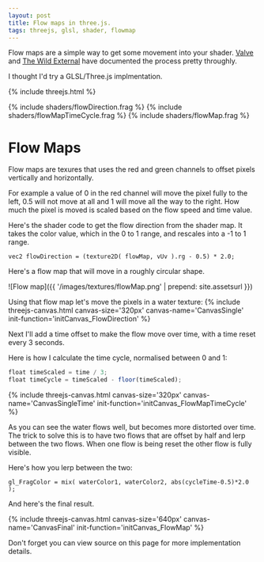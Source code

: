 ```yaml
---
layout: post
title: Flow maps in three.js.
tags: threejs, glsl, shader, flowmap
---
```




Flow maps are a simple way to get some movement into your shader. [Valve](http://www.valvesoftware.com/publications/2010/siggraph2010_vlachos_waterflow.pdf)
and [The Wild External](http://www.thewildeternal.com/2014/09/02/devlog-flowing-water/) have documented the process pretty throughly.

I thought I'd try a GLSL/Three.js implmentation.

<!--more-->


{% include threejs.html %}

{% include shaders/flowDirection.frag %}
{% include shaders/flowMapTimeCycle.frag %}
{% include shaders/flowMap.frag %}


<script>

// Load the textures
var waterTexture = new THREE.TextureLoader().load('{{ site.assetsurl }}/images/textures/water.jpg');
var flowMap = new THREE.TextureLoader().load('{{ site.assetsurl }}/images/textures/flowMap.png');


function initCanvas_FlowDirection( threeContext )
{
    threeContext.uniforms = {
        texture: { type: "t", value: waterTexture },
        flowMap: { type: "t", value: flowMap },
    };

    threeContext.initFullScreenCanvas( 'passthroughVert', 'flowDirectionFrag' );
}

function initCanvas_FlowMapTimeCycle( threeContext )
{
    threeContext.uniforms = {
        texture: { type: "t", value: waterTexture },
        flowMap: { type: "t", value: flowMap },
    };
    
    threeContext.uniforms.flowMap.value.wrapS = threeContext.uniforms.flowMap.value.wrapT = THREE.RepeatWrapping;
    threeContext.uniforms.texture.value.wrapS = threeContext.uniforms.texture.value.wrapT = THREE.RepeatWrapping;
    
    threeContext.initFullScreenCanvas( 'passthroughVert', 'flowMapTimeCycleFrag' );
}

function initCanvas_FlowMap( threeContext )
{
    threeContext.uniforms = {
        texture: { type: "t", value: waterTexture },
        flowMap: { type: "t", value: flowMap },
        flowSpeed: { type: "f", value: 0.5 },
        cycleTime: { type: "f", value: 20 },
    };
    
    threeContext.initFullScreenCanvas( 'passthroughVert', 'flowMapFrag' );
}


</script>


# Flow Maps

Flow maps are texures that uses the red and green channels to offset pixels vertically and horizontally. 

For example a value of 0 in the red channel will move the pixel fully to the left, 0.5 will not move at all and 1 will move all the way to the right. How much the pixel is moved is scaled based on the 
flow speed and time value.

Here's the shader code to get the flow direction from the shader map. It takes the color value, which in the 0 to 1 range, and rescales into a -1 to 1 range.

```vec2 flowDirection = (texture2D( flowMap, vUv ).rg - 0.5) * 2.0;```

Here's a flow map that will move in a roughly circular shape. 

![Flow map]({{ '/images/textures/flowMap.png' | prepend: site.assetsurl }})

Using that flow map let's move the pixels in a water texture:
{% include threejs-canvas.html canvas-size='320px' canvas-name='CanvasSingle' init-function='initCanvas_FlowDirection' %}
 

Next I'll add a time offset to make the flow move over time, with a time reset every 3 seconds.

Here is how I calculate the time cycle, normalised between 0 and 1:

~~~javascript
float timeScaled = time / 3;
float timeCycle = timeScaled - floor(timeScaled);
~~~

{% include threejs-canvas.html canvas-size='320px' canvas-name='CanvasSingleTime' init-function='initCanvas_FlowMapTimeCycle' %}

As you can see the water flows well, but becomes more distorted over time. The trick to solve this is to have two flows that are offset by half and lerp between the two flows. When one flow is being reset the other flow is fully visible.

Here's how you lerp between the two:

```gl_FragColor = mix( waterColor1, waterColor2, abs(cycleTime-0.5)*2.0 );```


And here's the final result.

{% include threejs-canvas.html canvas-size='640px' canvas-name='CanvasFinal' init-function='initCanvas_FlowMap' %}


Don't forget you can view source on this page for more implementation details.

